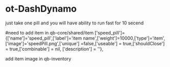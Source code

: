 # ot-DashDynamo
just take one pill and you will have ability to run fast for 10 secend


#need to add item in qb-core/shared/item
['speed_pill']={['name']='speed_pill',['label']='item name',['weight']=10000,['type']='item',['image']='speedPill.png',['unique'] =false,['useable'] = true,['shouldClose'] = true,['combinable'] = nil,   ['description'] = ''},



add item image in qb-inventory

